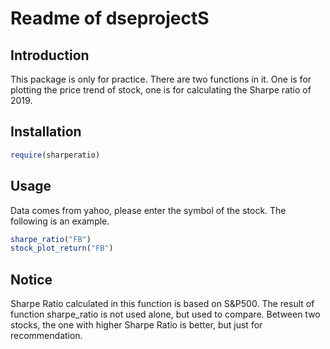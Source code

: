 Readme of dseprojectS
=====================

Introduction
------------
This package is only for practice. There are two functions in it. One is for plotting the price trend of stock, one is for calculating the Sharpe ratio of 2019.

Installation
------------
```R
require(sharperatio)
```

Usage
-----
Data comes from yahoo, please enter the symbol of the stock. The following is an example.
```R
sharpe_ratio("FB")
stock_plot_return("FB")
```

Notice
------
Sharpe Ratio calculated in this function is based on S&P500. The result of function sharpe_ratio is not used alone, but used to compare. Between two stocks, the one with higher Sharpe Ratio is better, but just for recommendation.
